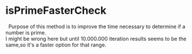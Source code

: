 # isPrimeFasterCheck
  &nbsp; Purpose of this method is to improve the time necessary to determine if a number is prime.
  <br/>
I might be wrong here but until 10.000.000 iteration results seems to be the same,so it's a faster option for that range. 
